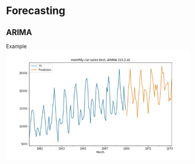 # Forecasting
## ARIMA
Example<br>
![Example](saved/monthly-car-sales-test-better.jpg?raw=true "Forecasting example using car sales data")
